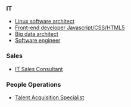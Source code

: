 ### IT

-   [Linux software
    architect](https://www.copernica.com/en/about-us/jobs/linux-software-architect)
-   [Front-end developer
    Javascript/CSS/HTML5](https://www.copernica.com/en/about-us/jobs/software-architect-javascript-css-html5)
-   [Big data
    architect](https://www.copernica.com/en/about-us/jobs/big-data-architect)
-   [Software
    engineer](https://www.copernica.com/en/about-us/jobs/software-architect)

### Sales

-   [IT Sales
    Consultant](https://www.copernica.com/en/about-us/jobs/it-sales-consultant)

### People Operations

-   [Talent Acquisition
    Specialist](https://www.copernica.com/en/blog/jr-talent-acquisition-specialist)

